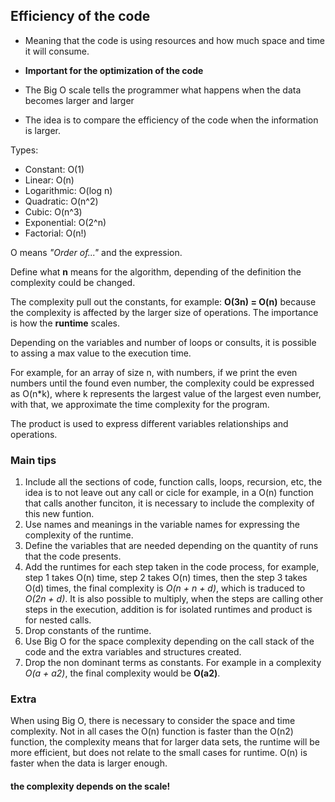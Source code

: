 ## Efficiency of the code

* Meaning that the code is using resources and how much space and time it will consume.

* **Important for the optimization of the code**

* The Big O scale tells the programmer what happens when the data becomes larger and larger

* The idea is to compare the efficiency of the code when the information is larger.

Types:

* Constant: O(1)
* Linear: O(n)
* Logarithmic: O(log n)
* Quadratic: O(n^2)
* Cubic: O(n^3)
* Exponential: O(2^n)
* Factorial: O(n!)

O means *"Order of..."* and the expression.

Define what **n** means for the algorithm, depending of the definition the complexity could be changed.

The complexity pull out the constants, for example: **O(3n) = O(n)** because the complexity is affected by the larger size of operations.
The importance is how the **runtime** scales.

Depending on the variables and number of loops or consults, it is possible to assing a max value to the execution time.

For example, for an array of size n, with numbers, if we print the even numbers until the found even number, the complexity
could be expressed as O(n*k), where k represents the largest value of the largest even number, with that, we approximate the 
time complexity for the program.

The product is used to express different variables relationships and operations.

### Main tips
1. Include all the sections of code, function calls, loops, recursion, etc, the idea is to not leave out any call or cicle
for example, in a O(n) function that calls another funciton, it is necessary to include the complexity of this new funtion.
2. Use names and meanings in the variable names for expressing the complexity of the runtime.
3. Define the variables that are needed depending on the quantity of runs that the code presents.
4. Add the runtimes for each step taken in the code process, for example, step 1 takes O(n) time, step 2 takes O(n) times, then 
the step 3 takes O(d) times, the final complexity is *O(n + n + d)*, which is traduced to *O(2n + d)*. It is also possible to multiply, 
when the steps are calling other steps in the execution, addition is for isolated runtimes and product is for nested calls.
5. Drop constants of the runtime.
6. Use Big O for the space complexity depending on the call stack of the code and the extra variables and structures created.
7. Drop the non dominant terms as constants. For example in a complexity *O(a + a2)*, the final complexity would be **O(a2)**.

### Extra

When using Big O, there is necessary to consider the space and time complexity. Not in all cases the O(n) function is faster than
the O(n2) function, the complexity means that for larger data sets, the runtime will be more efficient, but does not relate to the 
small cases for runtime. O(n) is faster when the data is larger enough.

#### the complexity depends on the scale!